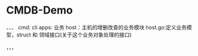 # CMDB-Demo

、、、
cmd: cli
apps: 业务
host：主机的增删改查的业务模块
host.go:定义业务模型，struct 和 领域接口(关于这个业务对象处理的接口)

，，，
